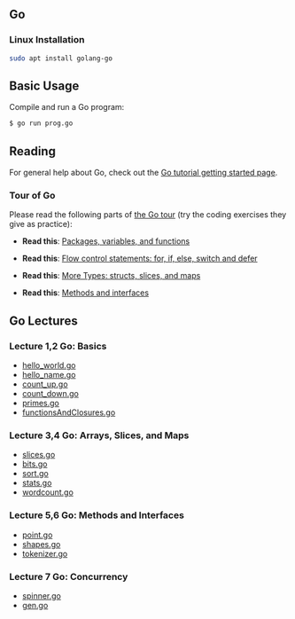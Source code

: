 ## Go

### Linux Installation

```bash
sudo apt install golang-go
```

## Basic Usage

Compile and run a Go program:

```bash
$ go run prog.go
```

## Reading

For general help about Go, check out the [Go tutorial getting started
page](https://go.dev/doc/tutorial/getting-started).


### Tour of Go

Please read the following parts of [the Go tour](https://go.dev/tour/list)
(try the coding exercises they give as practice):

- **Read this**: [Packages, variables, and
  functions](https://go.dev/tour/basics)

- **Read this**: [Flow control statements: for, if, else, switch and
  defer](https://go.dev/tour/flowcontrol/1)

- **Read this**: [More Types: structs, slices, and
  maps](https://go.dev/tour/moretypes/1)

- **Read this**: [Methods and interfaces](https://go.dev/tour/methods/1)

## Go Lectures

### Lecture 1,2 Go: Basics

- [hello_world.go](hello_world.go)
- [hello_name.go](hello_name.go)
- [count_up.go](count_up.go)
- [count_down.go](count_down.go)
- [primes.go](primes.go)
- [functionsAndClosures.go](functionsAndClosures.go)

### Lecture 3,4 Go: Arrays, Slices, and Maps

- [slices.go](slices.go)
- [bits.go](bits.go)
- [sort.go](sort.go)
- [stats.go](stats.go)
- [wordcount.go](wordcount.go)

### Lecture 5,6 Go: Methods and Interfaces

- [point.go](point.go)
- [shapes.go](shapes.go)
- [tokenizer.go](tokenizer.go)

### Lecture 7 Go: Concurrency

- [spinner.go](spinner.go)
- [gen.go](gen.go)

